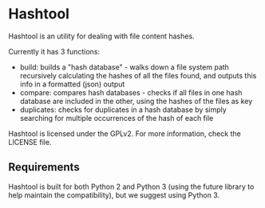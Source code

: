 
# Hashtool

Hashtool is an utility for dealing with file content hashes.

Currently it has 3 functions:
- build: builds a "hash database" - walks down a file system path recursively
    calculating the hashes of all the files found, and outputs this info
    in a formatted (json) output
- compare: compares hash databases - checks if all files in one hash database
    are included in the other, using the hashes of the files as key
- duplicates: checks for duplicates in a hash database by simply searching
    for multiple occurrences of the hash of each file

Hashtool is licensed under the GPLv2. For more information, check the LICENSE
file.

## Requirements

Hashtool is built for both Python 2 and Python 3 (using the future library to
help maintain the compatibility), but we suggest using Python 3.

